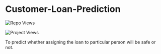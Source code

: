 # Customer-Loan-Prediction
![Repo Views](https://komarev.com/ghpvc/?username=Dig2001)

![Project Views](https://komarev.com/ghpvc/?username=Dig2001)


To predict whether assigning the loan to particular person will be safe or not.
